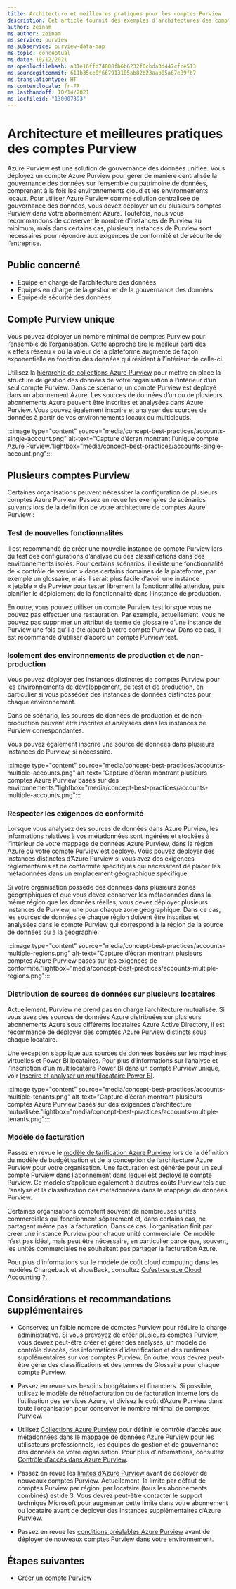```yaml
---
title: Architecture et meilleures pratiques pour les comptes Purview
description: Cet article fournit des exemples d’architectures des comptes Azure Purview et décrit les meilleures pratiques.
author: zeinam
ms.author: zeinam
ms.service: purview
ms.subservice: purview-data-map
ms.topic: conceptual
ms.date: 10/12/2021
ms.openlocfilehash: a31e16ffd74808fb6b6232f0cbda3d447cfce513
ms.sourcegitcommit: 611b35ce0f667913105ab82b23aab05a67e89fb7
ms.translationtype: HT
ms.contentlocale: fr-FR
ms.lasthandoff: 10/14/2021
ms.locfileid: "130007393"
---
```

# <a name="azure-purview-accounts-architectures-and-best-practices"></a>Architecture et meilleures pratiques des comptes Purview  

Azure Purview est une solution de gouvernance des données unifiée. Vous déployez un compte Azure Purview pour gérer de manière centralisée la gouvernance des données sur l’ensemble du patrimoine de données, comprenant à la fois les environnements cloud et les environnements locaux. Pour utiliser Azure Purview comme solution centralisée de gouvernance des données, vous devez déployer un ou plusieurs comptes Purview dans votre abonnement Azure. Toutefois, nous vous recommandons de conserver le nombre d’instances de Purview au minimum, mais dans certains cas, plusieurs instances de Purview sont nécessaires pour répondre aux exigences de conformité et de sécurité de l’entreprise.

## <a name="intended-audience"></a>Public concerné

- Équipe en charge de l’architecture des données
- Équipes en charge de la gestion et de la gouvernance des données
- Équipe de sécurité des données

## <a name="single-purview-account"></a>Compte Purview unique

Vous pouvez déployer un nombre minimal de comptes Purview pour l’ensemble de l’organisation. Cette approche tire le meilleur parti des « effets réseau » où la valeur de la plateforme augmente de façon exponentielle en fonction des données qui résident à l’intérieur de celle-ci. 

Utilisez la [hiérarchie de collections Azure Purview](./concept-best-practices-collections.md) pour mettre en place la structure de gestion des données de votre organisation à l’intérieur d’un seul compte Purview. Dans ce scénario, un compte Purview est déployé dans un abonnement Azure. Les sources de données d’un ou de plusieurs abonnements Azure peuvent être inscrites et analysées dans Azure Purview. Vous pouvez également inscrire et analyser des sources de données à partir de vos environnements locaux ou multiclouds.

:::image type="content" source="media/concept-best-practices/accounts-single-account.png" alt-text="Capture d’écran montrant l’unique compte Azure Purview."lightbox="media/concept-best-practices/accounts-single-account.png":::

## <a name="multiple-purview-accounts"></a>Plusieurs comptes Purview

Certaines organisations peuvent nécessiter la configuration de plusieurs comptes Azure Purview. Passez en revue les exemples de scénarios suivants lors de la définition de votre architecture de comptes Azure Purview :  

### <a name="testing-new-features"></a>Test de nouvelles fonctionnalités 

Il est recommandé de créer une nouvelle instance de compte Purview lors du test des configurations d’analyse ou des classifications dans des environnements isolés. Pour certains scénarios, il existe une fonctionnalité de « contrôle de version » dans certains domaines de la plateforme, par exemple un glossaire, mais il serait plus facile d’avoir une instance « jetable » de Purview pour tester librement la fonctionnalité attendue, puis planifier le déploiement de la fonctionnalité dans l’instance de production.  

En outre, vous pouvez utiliser un compte Purview test lorsque vous ne pouvez pas effectuer une restauration. Par exemple, actuellement, vous ne pouvez pas supprimer un attribut de terme de glossaire d’une instance de Purview une fois qu’il a été ajouté à votre compte Purview. Dans ce cas, il est recommandé d’utiliser d’abord un compte Purview test.
 
### <a name="isolating-productionand-non-production-environments"></a>Isolement des environnements de production et de non-production 

Vous pouvez déployer des instances distinctes de comptes Purview pour les environnements de développement, de test et de production, en particulier si vous possédez des instances de données distinctes pour chaque environnement.  

Dans ce scénario, les sources de données de production et de non-production peuvent être inscrites et analysées dans les instances de Purview correspondantes.

Vous pouvez également inscrire une source de données dans plusieurs instances de Purview, si nécessaire.

:::image type="content" source="media/concept-best-practices/accounts-multiple-accounts.png" alt-text="Capture d’écran montrant plusieurs comptes Azure Purview basés sur des environnements."lightbox="media/concept-best-practices/accounts-multiple-accounts.png":::

### <a name="fulfilling-compliance-requirements"></a>Respecter les exigences de conformité  

Lorsque vous analysez des sources de données dans Azure Purview, les informations relatives à vos métadonnées sont ingérées et stockées à l’intérieur de votre mappage de données Azure Purview, dans la région Azure où votre compte Purview est déployé. Vous pouvez déployer des instances distinctes d’Azure Purview si vous avez des exigences réglementaires et de conformité spécifiques qui nécessitent de placer les métadonnées dans un emplacement géographique spécifique.  

Si votre organisation possède des données dans plusieurs zones géographiques et que vous devez conserver les métadonnées dans la même région que les données réelles, vous devez déployer plusieurs instances de Purview, une pour chaque zone géographique. Dans ce cas, les sources de données de chaque région doivent être inscrites et analysées dans le compte Purview qui correspond à la région de la source de données ou à la géographie.

:::image type="content" source="media/concept-best-practices/accounts-multiple-regions.png" alt-text="Capture d’écran montrant plusieurs comptes Azure Purview basés sur les exigences de conformité."lightbox="media/concept-best-practices/accounts-multiple-regions.png":::

### <a name="having-data-sources-distributed-across-multiple-tenants"></a>Distribution de sources de données sur plusieurs locataires  

Actuellement, Purview ne prend pas en charge l’architecture mutualisée. Si vous avez des sources de données Azure distribuées sur plusieurs abonnements Azure sous différents locataires Azure Active Directory, il est recommandé de déployer des comptes Azure Purview distincts sous chaque locataire. 

Une exception s’applique aux sources de données basées sur les machines virtuelles et Power BI locataires. Pour plus d’informations sur l’analyse et l’inscription d’un multilocataire Power BI dans un compte Purview unique, voir [Inscrire et analyser un multilocataire Power BI](/register-scan-power-bi-tenant#register-and-scan-a-cross-tenant-power-bi). 

:::image type="content" source="media/concept-best-practices/accounts-multiple-tenants.png" alt-text="Capture d’écran montrant plusieurs comptes Azure Purview basés sur des exigences d’architecture mutualisée."lightbox="media/concept-best-practices/accounts-multiple-tenants.png"::: 

### <a name="billing-model"></a>Modèle de facturation 

Passez en revue le [modèle de tarification Azure Purview](https://azure.microsoft.com/pricing/details/azure-purview) lors de la définition du modèle de budgétisation et de la conception de l’architecture Azure Purview pour votre organisation. Une facturation est générée pour un seul compte Purview dans l’abonnement dans lequel est déployé le compte Purview. Ce modèle s’applique également à d’autres coûts Purview tels que l’analyse et la classification des métadonnées dans le mappage de données Purview.

Certaines organisations comptent souvent de nombreuses unités commerciales qui fonctionnent séparément et, dans certains cas, ne partagent même pas la facturation. Dans ce cas, l’organisation finit par créer une instance Purview pour chaque unité commerciale. Ce modèle n’est pas idéal, mais peut être nécessaire, en particulier parce que, souvent, les unités commerciales ne souhaitent pas partager la facturation Azure. 

Pour plus d’informations sur le modèle de coût cloud computing dans les modèles Chargeback et showBack, consultez [Qu’est-ce que Cloud Accounting ?](/cloud-adoption-framework/strategy/cloud-accounting).  

## <a name="additional-considerations-and-recommendations"></a>Considérations et recommandations supplémentaires 

- Conservez un faible nombre de comptes Purview pour réduire la charge administrative. Si vous prévoyez de créer plusieurs comptes Purview, vous devrez peut-être créer et gérer des analyses, un modèle de contrôle d’accès, des informations d’identification et des runtimes supplémentaires sur vos comptes Purview. En outre, vous devrez peut-être gérer des classifications et des termes de Glossaire pour chaque compte Purview.

- Passez en revue vos besoins budgétaires et financiers. Si possible, utilisez le modèle de rétrofacturation ou de facturation interne lors de l’utilisation des services Azure, et divisez le coût d’Azure Purview dans toute l’organisation pour conserver le nombre minimal de comptes Purview. 

- Utilisez [Collections Azure Purview](concept-best-practices-collections.md) pour définir le contrôle d’accès aux métadonnées dans le mappage de données Azure Purview pour les utilisateurs professionnels, les équipes de gestion et de gouvernance des données de votre organisation. Pour plus d’informations, consultez [Contrôle d’accès dans Azure Purview](./catalog-permissions.md).

- Passez en revue les [limites d’Azure Purview](./how-to-manage-quotas.md#azure-purview-limits) avant de déployer de nouveaux comptes Purview. Actuellement, la limite par défaut de comptes Purview par région, par locataire (tous les abonnements combinés) est de 3. Vous devrez peut-être contacter le support technique Microsoft pour augmenter cette limite dans votre abonnement ou locataire avant de déployer des instances supplémentaires d’Azure Purview.  

- Passez en revue les [conditions préalables Azure Purview](./create-catalog-portal.md#prerequisites) avant de déployer de nouveaux comptes Purview dans votre environnement.
  
## <a name="next-steps"></a>Étapes suivantes
-  [Créer un compte Purview](./create-catalog-portal.md)